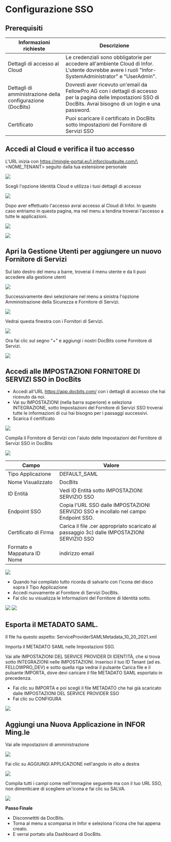 # Configurazione SSO

## Prerequisiti

| Informazioni richieste         | Descrizione                                                                                                                                       |
| ------------------------------ | ------------------------------------------------------------------------------------------------------------------------------------------------- |
| Dettagli di accesso al Cloud   | Le credenziali sono obbligatorie per accedere all'ambiente Cloud di Infor. L'utente dovrebbe avere i ruoli "Infor-SystemAdministrator" e "UserAdmin".  |
| Dettagli di amministrazione della configurazione (DocBits) | Dovresti aver ricevuto un'email da FellowPro AG con i dettagli di accesso per la pagina delle Impostazioni SSO di DocBits. Avrai bisogno di un login e una password. |
| Certificato                    | Puoi scaricare il certificato in DocBits sotto Impostazioni del Fornitore di Servizi SSO                                                                   |

## Accedi al Cloud e verifica il tuo accesso

L'URL inizia con https://mingle-portal.eu1.inforcloudsuite.com/\<NOME\_TENANT> seguito dalla tua estensione personale

![](https://lh7-us.googleusercontent.com/bLBEM2KCtSiztzy3htdtA8hpnR9J616ecGXPVYZIn-r\_m1tHkLeC8SJZJobl8Hu-Xju4WR7BanVq6NClf9hvbp5qXpjLVHaO9thfmE6-2ITJrlIZzv6OyG93KVhmOsdt6xiEoNrfJO8PwUFRDBblMT4)

Scegli l'opzione Identità Cloud e utilizza i tuoi dettagli di accesso

![](https://lh7-us.googleusercontent.com/aF9VyjY-cuTx5NZ9GdnyOQjZmegW9Hp5r7-8AY8SJb1Lj-\_saFTwju49KKqltxXt3ZevQ1Yr47MRQA0UdXkXeb2TnactKpxC5YV3eqkyZiYJVx-cVkolYfwuJElPEgiYMrRQSeSb5fALoUQehxQUh\_0)

Dopo aver effettuato l'accesso avrai accesso al Cloud di Infor. In questo caso entriamo in questa pagina, ma nel menu a tendina troverai l'accesso a tutte le applicazioni.

![](https://lh7-us.googleusercontent.com/rUfjNI7DIYDw\_sm-KWcGaU\_xGWRZesRkyoYB\_00gOe6OUVAeFXL4UvlKWdtuz771fElXi4fC9NWahRQVLGAxAL6alR5K8edHcOdpdxu-PPfGO7O9exx61NyL4KTqNrt2AofIcnkbWyjf2EGeytPKTdA)

![](https://lh7-us.googleusercontent.com/low1Mq1NxL-Fzo72m-Wy8RPaooMuuQHBdA7rMFVcl7Ps\_G284L2Ze-BjEGy2bM7gcbeWBNeMm6yU8taNCUXgSzb9OcRWRFhQACzsg90XxmxhIfXanKz\_y8tqB4qv8I3W6HIj7SB84NzqK0IJ6UAcYbs)

## Apri la Gestione Utenti per aggiungere un nuovo Fornitore di Servizi

Sul lato destro del menu a barre, troverai il menu utente e da lì puoi accedere alla gestione utenti

![](https://lh7-us.googleusercontent.com/4SvG9pBCyZxBc-kUzwGarIdJkL4S-3bbFnxdfEQoAczOY7abTN72-MYDZ7TtIMqpvAkgsrpM\_Fz2sud5M84r8PrAXkEZHJuhIAAHCCpxqKwkmmfFVnCxiU-iLLBeAlEANp05j\_3kznyOGYqOgs1e1fo)

Successivamente devi selezionare nel menu a sinistra l'opzione Amministrazione della Sicurezza e Fornitore di Servizi.

![](https://lh7-us.googleusercontent.com/F2dwiMbEqSF8XkZz5JvuOOOjs6MoxIqUAyj3gU6QasaGEUPuPiR\_ANQuJ6wrZjnl1LWNRh2aBBvLvXNp85yfpTjnJP6cLbNoEfcjTbbDyrGfEciYu39jXwcBral6Q70IKkIvzANbJN1WjIonpDzPZQ0)

Vedrai questa finestra con i Fornitori di Servizi.

![](https://lh7-us.googleusercontent.com/BBANp\_qDLF8qBKXErAc65893Ya954hqNzg2U8xK-oZCXiSqr\_pboGzuLLW7cCeDjjpCzJn1Zkzc5B4IAI-NOCA\_E5EVW47AWixVGRDUkJ4NGuqAAXYM2UDmIWgi2DggfPkE2CaX0Da7CPGBNrDbe9Yo)

Ora fai clic sul segno "+" e aggiungi i nostri DocBits come Fornitore di Servizi.&#x20;

![](https://lh7-us.googleusercontent.com/Ksq7zDLEy0AZ3CfobBG8ua2QXsec10nJ3UAed-LXsziZs4VVzxdydmWzP4lBgIOkfQmiCSQo4Q-773wRbsGLyvk2UG4Mj34HeyiSyRAAET7Ojr8mJFZENfAszSViM-QPpcC3AIEFOQuKWYfN0-jOsHY)

## Accedi alle IMPOSTAZIONI FORNITORE DI SERVIZI SSO in DocBits

* Accedi all'URL https://app.docbits.com/ con i dettagli di accesso che hai ricevuto da noi.
* Vai su IMPOSTAZIONI (nella barra superiore) e seleziona INTEGRAZIONE, sotto Impostazioni del Fornitore di Servizi SSO troverai tutte le informazioni di cui hai bisogno per i passaggi successivi.
* Scarica il certificato

![](https://lh7-us.googleusercontent.com/R9VSArrCuGWySeSTYBCLHXybVdvbx37TiviLKFvgNZVfaGXITpxoNkIY4JUMuaROZ1f9BYmqfhhq5YYdRbIz5aJaLGAt7oOxZ5m47MAzgUacP-STjdEHzcy1zjgq22YUh4UrqiTrzC969upxt1qDFxs)

Compila il Fornitore di Servizi con l'aiuto delle Impostazioni del Fornitore di Servizi SSO in DocBits&#x20;

![](https://lh7-us.googleusercontent.com/ATCza1efYWKWr7MfDZfa3WbK1r88L9U91fKs319lTh\_QZxyJEp5WLjjCuOqwqnA6Li-h3\_KmRzaxVujbhqTn4Xq6eHAaeAt3K5Whg4KuLPlgTHAuCU02YXaOqhPNBAWSERRwCCmuXQDknoTPosNlDgA)

| Campo                      | Valore                                                                                      |
| -------------------------- | ------------------------------------------------------------------------------------------ |
| Tipo Applicazione           | DEFAULT\_SAML                                                                              |
| Nome Visualizzato               | DocBits                                                                                    |
| ID Entità                  | Vedi ID Entità sotto IMPOSTAZIONI SERVIZIO SSO                                                   |
| Endpoint SSO               | Copia l'URL SSO dalle IMPOSTAZIONI SERVIZIO SSO e incollalo nel campo Endpoint SSO.         |
| Certificato di Firma        | Carica il file .cer appropriato scaricato al passaggio 3c) dalle IMPOSTAZIONI SERVIZIO SSO |
| Formato e Mappatura ID Nome | indirizzo email                                                                              |

![](https://lh7-us.googleusercontent.com/YfEUu3X34cjKrPKTLybMvRn-6rKS5aSWGoJLria08yYFZYyidnnVQKRJgzVgudPVPk8k9xWwUpzQyGi2peHFxY8UsQvXV-2twH9G-8IiFSRfoCk5eQUnoplNrttNYNYKUDjs7ckFw0BVYpzGz26Htxs)

* Quando hai compilato tutto ricorda di salvarlo con l'icona del disco sopra il Tipo Applicazione
* Accedi nuovamente al Fornitore di Servizi DocBits.
* Fai clic su visualizza le Informazioni del Fornitore di Identità sotto.

![](https://lh7-us.googleusercontent.com/ajA6zmOcJCNOHJM\_2fUMaObnOGzTLmjUHhOm5QfR7inIfhavc0YywcyUHalVY22ay5rG\_JtcTbUVUX7ZIn7GOPecylljFLdhrQg-JzOZ3Vcav8FM0ZdjT82otfdNYMFyPT3W3ZZuXpKJ1gUcvyx70jU)
![](https://lh7-us.googleusercontent.com/7VPP4izI8E5idcQOA3zRhCOCB5L9uZuylVcMhToiHUI3qk_fCE4n30D-ccYO3OAvAjIrrhJ-AApNMJ7tQO3DmtP3TS5n5r15YUgf_FzBCdL77a_wcAIE0zS2VjKLPB2iPaxOokPHk9G5NW86MV6sZUI)

## Esporta il METADATO SAML.

Il file ha questo aspetto: ServiceProviderSAMLMetadata_10_20_2021.xml

Importa il METADATO SAML nelle Impostazioni SSO.

Vai alle IMPOSTAZIONI DEL SERVICE PROVIDER DI IDENTITÀ, che si trova sotto INTEGRAZIONI nelle IMPOSTAZIONI. Inserisci il tuo ID Tenant (ad es. FELLOWPRO_DEV) e sotto quella riga vedrai il pulsante Carica file e il pulsante IMPORTA, dove devi caricare il file METADATO SAML esportato in precedenza.

* Fai clic su IMPORTA e poi scegli il file METADATO che hai già scaricato dalle IMPOSTAZIONI DEL SERVICE PROVIDER SSO
* Fai clic su CONFIGURA

![](https://lh7-us.googleusercontent.com/7-v_YNgl_29WrK2lE62nEfIRQ3R5KVmOL_PeR8_ZxS8LNxHSVpHuKcNwDAmaSGTNepi0Izg64T3l3FY6XUSMZCVB-kyV3cbf0DtI-9GnspkrSibmRW3Dx2ESxZeyrkseRYRKdnmUn-GR4fmh8gUx_Rg)

## Aggiungi una Nuova Applicazione in INFOR Ming.le

Vai alle impostazioni di amministrazione

![](https://lh7-us.googleusercontent.com/D5shQ6CN5YAbGM_0Gr6Hf7-nOlAkTXMyOSr1DntZv8NMSg-mxT5ckp2uIxpHkt4WRQGwCcpIBip9D4Q7_Z590oRQOlg36lu9Y_gq0VxHojNu8ma_3tvtYzrBlZVJJdrXPoib9cvizawCBxGaQlvZ4x8)

Fai clic su AGGIUNGI APPLICAZIONE nell'angolo in alto a destra

![](https://lh7-us.googleusercontent.com/l1JjP7c7Y9Echd_xx9gEoG7zD-U9wLv-0DNpHtdycXco--1urpcmObRhW4mYngaS8U0OcSv3vA_wSvg3diSMmsC50BcSTbcMD47hsS7q3QwssdS7cY8rpNQHF7v_20_tBpZRuUhTLZ5bY6QnD53T0Lw)

Compila tutti i campi come nell'immagine seguente ma con il tuo URL SSO, non dimenticare di scegliere un'icona e fai clic su SALVA.

![](https://lh7-us.googleusercontent.com/_ToZv0_KzrnCJtTprJU7FJirxGC9Vn7c632BaLbIQH8aSJCAeOaw6XxpJ3nzUKs4yI4MtEX5QxuLwf_ywjiAP_cEdVEV8fIueOGh10A46pBIEnK5cDu4PS-q2La8tbqOWQb3nkKPyfgfEYxRDlWf7bI)

**Passo Finale**

* Disconnettiti da DocBits.
* Torna al menu a scomparsa in Infor e seleziona l'icona che hai appena creato.
* E verrai portato alla Dashboard di DocBits.

